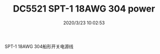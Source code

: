 ﻿---
layout: post 
title: DC5521 SPT-1 18AWG 304 power
tags: 
categories: wire-harness
overview: DC5521 SPT-1 18AWG 304
series: 
part_number: KR21
thumb_img: static/202003/286-thumb-20200323180337.jpg
small_img: static/202003/286-20200323180337.jpg
date: 2020/3/23 10:02:53
---


SPT-1 18AWG 304船形开关电源线
